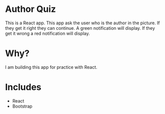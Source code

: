 # Author Quiz

This is a React app. This app ask the user who is the author in the picture. If they get it right they can continue. A green notification will display. If they get it wrong a red notification will display.

# Why?

I am building this app for practice with React.

# Includes

- React
- Bootstrap
